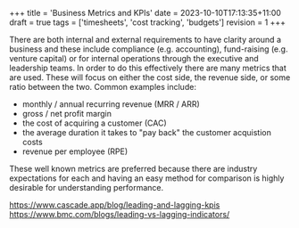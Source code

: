 +++
title = 'Business Metrics and KPIs'
date = 2023-10-10T17:13:35+11:00
draft = true
tags = ['timesheets', 'cost tracking', 'budgets']
revision = 1
+++

There are both internal and external requirements to have clarity around a business and these include compliance (e.g. accounting), fund-raising (e.g. venture capital) or for internal operations through the executive and leadership teams.  In order to do this effectively there are many metrics that are used.  These will focus on either the cost side, the revenue side, or some ratio between the two.  Common examples include: 

- monthly / annual recurring revenue (MRR / ARR) 
- gross / net profit margin 
- the cost of acquiring a customer (CAC)
- the average duration it takes to "pay back" the customer acquistion costs 
- revenue per employee (RPE)

These well known metrics are preferred because there are industry expectations for each and having an easy method for comparison is highly desirable for understanding performance. 



https://www.cascade.app/blog/leading-and-lagging-kpis
https://www.bmc.com/blogs/leading-vs-lagging-indicators/
